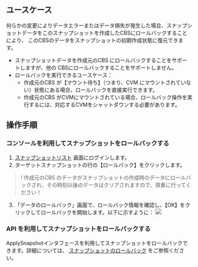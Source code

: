 ## ユースケース
何らかの変更によりデータエラーまたはデータ損失が発生した場合、スナップショットデータをこのスナップショットを作成したCBSにロールバックすることにより、 このCBSのデータをスナップショットの初期作成状態に復元できます。
- スナップショットデータを作成元のCBS にロールバックすることをサポートしますが、他の CBSにロールバックすることをサポートしません。
- ロールバックを実行できるユースケース：
  - 作成元のCBS が【マウント待ち】（つまり、CVM にマウントされていない）状態にある場合、ロールバックを直接実行できます。
  - 作成元のCBS がCVMにマウントされている場合、ロールバック操作を実行するには、対応するCVMをシャットダウンする必要があります。

## 操作手順
### コンソールを利用してスナップショットをロールバックする
1.  [スナップショットリスト](https://console.cloud.tencent.com/cvm/snapshot) 画面にログインします。
2. ターゲットスナップショットの行の【ロールバック】をクリックします。
 >! 作成元のCBS のデータがスナップショットの作成時のデータにロールバックされ、その時刻以後のデータはクリアされますので、慎重に行ってください！
3. 「データのロールバック」画面で、ロールバック情報を確認し、【OK】をクリックしてロールバックを開始します。以下に示すように：
![](https://main.qcloudimg.com/raw/a0d222f81cceb78fcfd721d21b703007.png)
 
### API を利用してスナップショットをロールバックする
ApplySnapshotインタフェースを利用してスナップショットをロールバックできます。詳細については、 [スナップショットのロールバック](https://cloud.tencent.com/document/product/362/15643) をご参照ください。
